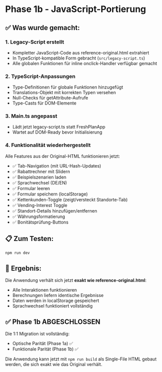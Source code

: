 # Phase 1b - JavaScript-Portierung

## ✅ Was wurde gemacht:

### 1. **Legacy-Script erstellt**
- Kompletter JavaScript-Code aus reference-original.html extrahiert
- In TypeScript-kompatible Form gebracht (`src/legacy-script.ts`)
- Alle globalen Funktionen für inline onclick-Handler verfügbar gemacht

### 2. **TypeScript-Anpassungen**
- Type-Definitionen für globale Funktionen hinzugefügt
- Translations-Objekt mit korrekten Typen versehen
- Null-Checks für getAttribute-Aufrufe
- Type-Casts für DOM-Elemente

### 3. **Main.ts angepasst**
- Lädt jetzt legacy-script.ts statt FreshPlanApp
- Wartet auf DOM-Ready bevor Initialisierung

### 4. **Funktionalität wiederhergestellt**
Alle Features aus der Original-HTML funktionieren jetzt:
- ✅ Tab-Navigation (mit URL-Hash-Updates)
- ✅ Rabattrechner mit Slidern
- ✅ Beispielszenarien laden
- ✅ Sprachwechsel (DE/EN)
- ✅ Formular leeren
- ✅ Formular speichern (localStorage)
- ✅ Kettenkunden-Toggle (zeigt/versteckt Standorte-Tab)
- ✅ Vending-Interest Toggle
- ✅ Standort-Details hinzufügen/entfernen
- ✅ Währungsformatierung
- ✅ Bonitätsprüfung-Buttons

## 📋 Zum Testen:

```bash
npm run dev
```

## 🎯 Ergebnis:

Die Anwendung verhält sich jetzt **exakt wie reference-original.html**:
- Alle Interaktionen funktionieren
- Berechnungen liefern identische Ergebnisse
- Daten werden in localStorage gespeichert
- Sprachwechsel funktioniert vollständig

## ✅ Phase 1b ABGESCHLOSSEN

Die 1:1 Migration ist vollständig:
- Optische Parität (Phase 1a) ✅
- Funktionale Parität (Phase 1b) ✅

Die Anwendung kann jetzt mit `npm run build` als Single-File HTML gebaut werden, die sich exakt wie das Original verhält.